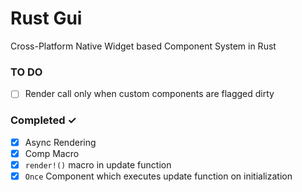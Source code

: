 # Rust Gui

Cross-Platform Native Widget based Component System in Rust

### TO DO

- [ ] Render call only when custom components are flagged dirty

### Completed ✓

- [x] Async Rendering
- [x] Comp Macro
- [x] `render!()` macro in update function
- [x] `Once` Component which executes update function on initialization